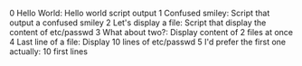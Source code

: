 0 Hello World: Hello world script output
1 Confused smiley: Script that output a confused smiley
2 Let's display a file: Script that display the content of etc/passwd
3 What about two?: Display content of 2 files at once
4 Last line of a file: Display 10 lines of etc/passwd
5 I'd prefer the first one actually: 10 first lines
